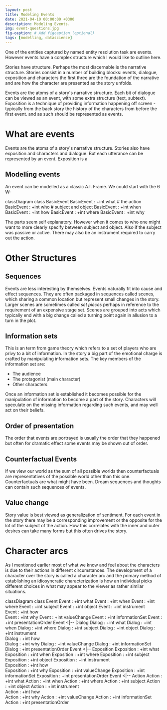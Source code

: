 ```yaml
---
layout: post
title: Modeling Events
date: 2021-04-10 00:00:00 +0300
description: Modeling Events. 
img: event-questions.jpg 
fig-caption: # Add figcaption (optional)
tags: [modelling, datascience] 
---
```


One of the entities captured by named entity resolution task are events. However events have a complex structure which I would like to outline here.

Stories have structure. Perhaps the most discernable is the narrative structure. Stories consist in a number of building blocks: events, dialogue, exposition and characters the first three are the foundation of the narrative and are how the character are presented as the story unfolds.

Events are the atoms of a story's narrative structure. Each bit of dialogue can be viewed as an event, with some extra structure (text, subtext). Exposition is a technique of providing information happening off screen - typically from the back story the history of the characters from before the first event. and as such should be represented as events.

# What are events

Events are the atoms of a story's narrative structure. Stories also have exposition and characters and dialogue. But each utterance can be represented by an event. Exposition is a

## Modelling events

An event can be modelled as a classic A.I. Frame. We could start with the 6 W:

<div class="mermaid">
classDiagram
    class BasicEvent
    BasicEvent : +int what # the action
    BasicEvent : +int who  # subject and object
    BasicEvent : +int when 
    BasicEvent : +int how
    BasicEvent : +int where
    BasicEvent : +int why
</div>

The parts seem self explanatory. However when it comes to who one might want to more clearly specify between subject and object. Also if the subject was passive or active. There may also be an instrument required to carry out the action.

# Other Structures

## Sequences

Events are less interesting by themselves. Events naturally fit into cause and effect sequences. They are often packaged in sequences called scenes, which sharing a common location but represent small changes in the story. Larger scenes are sometimes called *set pieces* perhaps in reference to the requirement of an expensive stage set. Scenes are grouped into acts which typically end with a big change called a turning point again in allusion to a turn in the plot.

## Information sets

This is an term from game theory which refers to a set of players who are privy to a bit of information. In the story a big part of the emotional charge is crafted by manipulating information sets. The key members of the information set are:
- The audience
- The protagonist (main character)
- Other characters

Once an information set is established it becomes possible for the manipulation of information to become a part of the story. Characters will speculate on the missing information regarding such events, and may well act on their beliefs.

## Order of presentation

The order that events are portrayed is usually the order that they happened but often for dramatic effect some events may be shown out of order.

## Counterfactual Events

If we view our world as the sum of all possible worlds then counterfactuals are representatives of the possible world other than this one. Counterfactuals are what might have been. Dream sequences and thoughts can contain such sequences of events.

## Value change

Story value is best viewed as generalization of sentiment. For each event in the story there may be a corresponding improvement or the opposite for the lot of the subject of the action. How this correlates with the inner and outer desires can take many forms but this often drives the story.

 # Character arcs
 
 As I mentioned earlier most of what we know and feel about the characters is due to their actions in different circumstances. The development of a character over the story is called a character arc and the primary method of establishing an idiosyncratic characterization is how an individual picks different choices in what may appear to the viewer as rather similar situations.

<div class="mermaid">

classDiagram
    class Event
    Event : +int what
    Event : +int when
    Event : +int where
    Event : +int subject
    Event : +int object
    Event : +int instrument    
    Event : +int how    
    Event : +int why
    Event : +int valueChange
    Event : +int informationSet
    Event : +int presentationOrder
    Event <|-- Dialog
    Dialog : +int what
    Dialog : +int when
    Dialog : +int where
    Dialog : +int subject
    Dialog : +int object
    Dialog : +int instrument    
    Dialog : +int how    
    Dialog : +int why
    Dialog : +int valueChange
    Dialog : +int informationSet
    Dialog : +int presentationOrder
    Event <|-- Exposition
    Exposition : +int what
    Exposition : +int when
    Exposition : +int where
    Exposition : +int subject
    Exposition : +int object
    Exposition : +int instrument    
    Exposition : +int how    
    Exposition : +int why
    Exposition : +int valueChange
    Exposition : +int informationSet
    Exposition : +int presentationOrder
    Event <|-- Action
    Action : +int what
    Action : +int when
    Action : +int where
    Action : +int subject
    Action : +int object
    Action : +int instrument    
    Action : +int how    
    Action : +int why
    Action : +int valueChange
    Action : +int informationSet
    Action : +int presentationOrder

</div>





